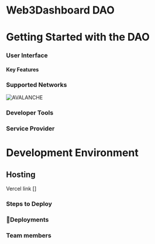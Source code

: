 
# Web3Dashboard DAO

# Getting Started with the DAO
### User Interface
#### Key Features
### Supported Networks
![AVALANCHE](https://www.covalenthq.com/static/images/blockchains/white/bsc.png)

### Developer Tools
### Service Provider

# Development Environment

## Hosting
Vercel link []

### Steps to Deploy
### 🧰Deployments

### Team members
